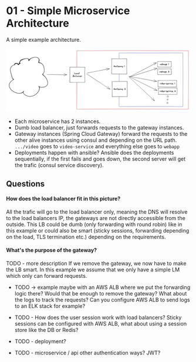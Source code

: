 # 01 - Simple Microservice Architecture

A simple example architecture.

![](./simple-architecture.jpg)

 * Each microservice has 2 instances.
 * Dumb load balancer, just forwards requests to the gateway instances.
 * Gateway instances (Spring Cloud Gateway) forward the requests to the other alive instances using consul and depending on the URL path.
   `.../video` goes to `video-service` and everything else goes to `webapp`
 * Deployments happen with ansible? Ansible does the deployments sequentially, if the first fails and goes down, the second server will get the trafic (consul service discovery).

## Questions

#### How does the load balancer fit in this picture?
All the trafic will go to the load balancer only, meaning the DNS will resolve to the load balancers IP, the gateways are not directly accessible from the outside. This LB could be dumb (only forwarding with round robin) like in this example or could also be smart (sticky sessions, forwarding depending on the load, TLS termination etc.) depending on the requirements.

#### What's the purpose of the gateway?
TODO - more description
If we remove the gateway, we now have to make the LB smart. In this example we assume that we only have a simple LM which only can forward requests.
 * TODO -> example maybe with an AWS ALB where we put the forwarding logic there? Would that be enough to remove the gateway? What about the logs to track the requests? Can you configure AWS ALB to send logs to an ELK stack for example?


* TODO - How does the user session work with load balancers? Sticky sessions can be configured with AWS ALB, what about using a session store like the DB or Redis?
* TODO - deployment?
* TODO - microservice / api other authentication ways? JWT?